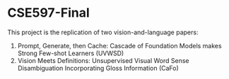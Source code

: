 # CSE597-Final
This project is the replication of two vision-and-language papers:
1. Prompt, Generate, then Cache: Cascade of Foundation Models makes Strong Few-shot Learners (UVWSD) 
2. Vision Meets Definitions: Unsupervised Visual Word Sense Disambiguation Incorporating Gloss Information (CaFo)
